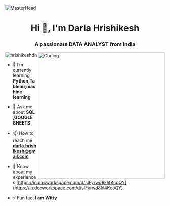 ![MasterHead](https://user-images.githubusercontent.com/95478989/198955082-6e78ebb5-e1e4-49f9-8d32-6e5af3984dcd.gif)
<h1 align="center">Hi 👋, I'm Darla Hrishikesh</h1>
<h3 align="center">A passionate DATA ANALYST from India</h3>
<img align="right" alt="Coding" width="400" src="https://i.pinimg.com/originals/e8/f4/53/e8f453469a3ec97ecd354df465d73913.gif">


<p align="left"> <img src="https://komarev.com/ghpvc/?username=hrishikeshdh&label=Profile%20views&color=0e75b6&style=flat" alt="hrishikeshdh" /> </p>

- 🌱 I’m currently learning **Python,Tableau,machine learning**

- 💬 Ask me about **SQL ,GOOGLE SHEETS**

- 📫 How to reach me **darla.hrishikesh@gmail.com**

- 📄 Know about my experiences [https://in.docworkspace.com/d/sIFyrwd8kl4KcoQY](https://in.docworkspace.com/d/sIFyrwd8kl4KcoQY)

- ⚡ Fun fact **I am Witty**
